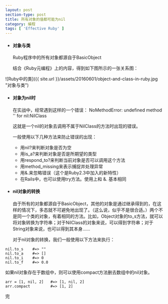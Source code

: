 ```yaml
---
layout: post
section-type: post
title: 所有对象的值都可能为nil
category: 编程
tags: [ 'Effective Ruby' ]
---
```


* #### 对象与类

	Ruby程序中的所有对象都源自于BasicObject
  
	结合《Ruby元编程》上的内容，得到如下图所示的一张关系图：
  
  <!--more--> 
  
![Ruby中的类]({{ site.url }}/assets/20160601/object-and-class-in-ruby.jpg "对象与类")

* #### 对象为nil时
	
	在实战中，经常遇到这样的一个错误： NoMethodError: undefined method '' for nil:NilClass
	
	这就是一个nil的对象去调用不属于NilClass的方法时出现的错误。
	
	一般使用以下几种方法来防止错误的出现：
	
	* 用nil?来判断对象是否为空
	* 用is_a?来判断对象是否是所期望的类型
	* 用respond_to?来判断当前对象是否可以调用这个方法
	* 用method_missing来表示捕捉并处理异常
	* 用&.来忽略错误（这个是Ruby2.3中加入的新特性）
	* 在Rails中，也可以使用try方法。使用上和 &. 基本相同
	
* #### nil对象的转换
	
	由于所有的对象都源自于BasicObject，其他的对象是通过继承得到的，在这样的情况下，多态就不可避免地出现了。（这么说，似乎不是很合适。）两个不是同一个类的对象，有着相同的方法。比如，Object对象的to_s方法，就可以将对象转换为字符串；对于NilClass的对象来说，可以得到字符串；对于String对象来说，也可以得到其本身……
	
	对于nil对象的转换，我们一般使用以下方法来执行：
	
	
```
nil.to_s    #=> ""
nil.to_a    #=> []
nil.to_i    #=> 0
nil.to_f    #=> 0.0
```

如果nil对象存在于数组中，则可以使用compact方法删去数组中的nil对象。
    
```
arr = [1, nil, 2]	#=> [1, nil, 2]
arr.compact			#=> [1, 2]
```

完